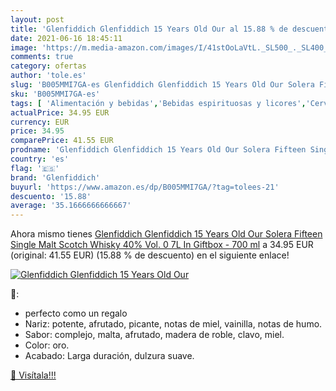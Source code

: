 ```yaml
---
layout: post
title: 'Glenfiddich Glenfiddich 15 Years Old Our al 15.88 % de descuento'
date: 2021-06-16 18:45:11
image: 'https://m.media-amazon.com/images/I/41stOoLaVtL._SL500_._SL400_.jpg'
comments: true
category: ofertas
author: 'tole.es'
slug: 'B005MMI7GA-es Glenfiddich Glenfiddich 15 Years Old Our Solera Fifteen...'
sku: 'B005MMI7GA-es'
tags: [ 'Alimentación y bebidas','Bebidas espirituosas y licores','Cervezas, vinos y licores','Whisky','glenfiddich','whisky', ]
actualPrice: 34.95 EUR
currency: EUR
price: 34.95
comparePrice: 41.55 EUR
prodname: 'Glenfiddich Glenfiddich 15 Years Old Our Solera Fifteen Single Malt Scotch Whisky 40% Vol. 0 7L In Giftbox - 700 ml'
country: 'es'
flag: '🇪🇸'
brand: 'Glenfiddich'
buyurl: 'https://www.amazon.es/dp/B005MMI7GA/?tag=tolees-21'
descuento: '15.88'
average: '35.1666666666667'
---
```


Ahora mismo tienes [Glenfiddich Glenfiddich 15 Years Old Our Solera Fifteen Single Malt Scotch Whisky 40% Vol. 0 7L In Giftbox - 700 ml](https://www.amazon.es/dp/B005MMI7GA/?tag=tolees-21) a 34.95 EUR (original: 41.55 EUR) (15.88 %  de descuento) en el siguiente enlace!

[![Glenfiddich Glenfiddich 15 Years Old Our](https://m.media-amazon.com/images/I/41stOoLaVtL._SL500_._SL400_.jpg)](https://www.amazon.es/dp/B005MMI7GA/?tag=tolees-21)

🔎:

- perfecto como un regalo
- Nariz: potente, afrutado, picante, notas de miel, vainilla, notas de humo.
- Sabor: complejo, malta, afrutado, madera de roble, clavo, miel.
- Color: oro.
- Acabado: Larga duración, dulzura suave.

[🛒 Visítala!!!](https://www.amazon.es/dp/B005MMI7GA/?tag=tolees-21)
